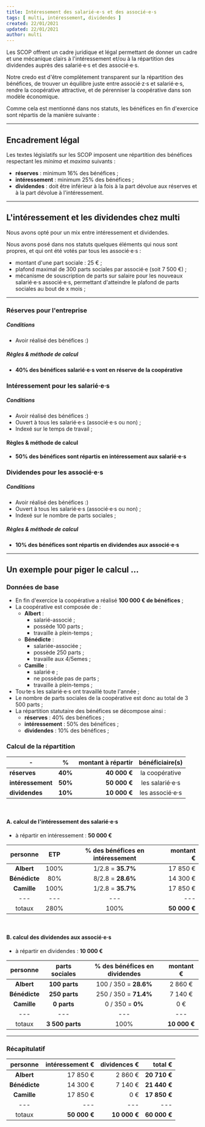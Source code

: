 ```yaml
---
title: Intéressement des salarié·e·s et des associé·e·s
tags: [ multi, intéressement, dividendes ]
created: 22/01/2021
updated: 22/01/2021
author: multi
---
```


Les SCOP offrent un cadre juridique et légal permettant de donner un cadre et une mécanique clairs à l'intéressement et/ou à la répartition des dividendes auprès des salarié·e·s et des associé·e·s.

Notre credo est d'être complètement transparent sur la répartition des bénéfices, de trouver un équilibre juste entre associé·z·s et salarié·e·s, rendre la coopérative attractive, et de pérenniser la coopérative dans son modèle économique.

Comme cela est mentionné dans nos statuts, les bénéfices en fin d'exercice sont répartis de la manière suivante :

---

## Encadrement légal

Les textes législatifs sur les SCOP imposent une répartition des bénéfices respectant les *minima* et *maxima* suivants :

- **réserves** : minimum 16% des bénéfices ;
- **intéressement** : minimum 25% des bénéfices ;
- **dividendes** : doit être inférieur à la fois à la part dévolue aux réserves et à la part dévolue à l'intéressement.

---

## L'intéressement et les dividendes chez multi

Nous avons opté pour un mix entre intéressement et dividendes. 

Nous avons posé dans nos statuts quelques éléments qui nous sont propres, et  qui ont été votés par tous les associé·e·s :

- montant d'une part sociale : 25 € ;
- plafond maximal de 300 parts sociales par associé·e (soit 7 500 €) ;
- mécanisme de souscription de parts sur salaire pour les nouveaux salarié·e·s associé·e·s, permettant d'atteindre le plafond de parts sociales au bout de x mois ;

---

### Réserves pour l'entreprise

##### Conditions

- Avoir réalisé des bénéfices :)

##### Règles & méthode de calcul

- **40% des bénéfices salarié·e·s vont en réserve de la coopérative**

### Intéressement pour les salarié·e·s

##### Conditions

- Avoir réalisé des bénéfices :)
- Ouvert à tous les salarié·e·s (associé·e·s ou non) ;
- Indexé sur le temps de travail ;

#### Règles & méthode de calcul

- **50% des bénéfices sont répartis en intéressement aux salarié·e·s**

### Dividendes pour les associé·e·s

##### Conditions

- Avoir réalisé des bénéfices :)
- Ouvert à tous les salarié·e·s (associé·e·s ou non) ;
- Indexé sur le nombre de parts sociales ;

##### Règles & méthode de calcul

- **10% des bénéfices sont répartis en dividendes aux associé·e·s**

---

## Un exemple pour piger le calcul ...

### Données de base

- En fin d'exercice la coopérative a réalisé **100 000 € de bénéfices** ;
- La coopérative est composée de :
  - **Albert** :
    - salarié-associé ;
    - possède 100 parts ;
    - travaille à plein-temps ;
  - **Bénédicte** :
    - salariée-associée ;
    - possède 250 parts ;
    - travaille aux 4/5emes ;
  - **Camille** : 
    - salarié·e ;
    - ne possède pas de parts ;
    - travaille à plein-temps ;
- Tou·te·s les salarié·e·s ont travaillé toute l'année ;
- Le nombre de parts sociales de la coopérative est donc au total de 3 500 parts ;
- La répartition statutaire des bénéfices se décompose ainsi :
  - **réserves** : 40% des bénéfices ;
  - **intéressement** : 50% des bénéfices ;
  - **dividendes** : 10% des bénéfices ;

### Calcul de la répartition

| - | % | montant à répartir | bénéficiaire(s) |
| --- | :-:  | --: | :-: |
| **réserves** | **40%**  | **40 000 €** | la coopérative |
| **intéressement** | **50%**  | **50 000 €** | les salarié·e·s |
| **dividendes** | **10%**  | **10 000 €** | les associé·e·s |

<br>

#### A. calcul de l'intéressement des salarié·e·s

- à répartir en intéressement : **50 000 €**

| personne | ETP | % des bénéfices en intéressement | montant € |
| :-: | :-:  | :-: | --: |
| **Albert** | 100%  | 1/2.8 = **35.7%** | 17 850 € |
| **Bénédicte** | 80%  | 8/2.8 = **28.6%** | 14 300 €  |
| **Camille** | 100%  | 1/2.8 = **35.7%**  |  17 850 €  |
| --- | ---  | --- | --- | --- |
| totaux | 280%  | 100% | **50 000 €** |

<br>

#### B. calcul des dividendes aux associé·e·s

- à répartir en  dividendes : **10 000 €**

| personne | parts sociales | % des bénéfices en dividendes | montant € |
| :-: | :-:  | :-: | :-: |
| **Albert** | **100 parts**  | 100 / 350  = **28.6%** | 2 860 € |
| **Bénédicte** | **250 parts**  | 250 / 350  = **71.4%** | 7 140 € |
| **Camille** | **0 parts**  | 0 / 350 = **0%** | 0 € |
| --- | ---  | --- | --- | --- |
| totaux | **3 500 parts**  | 100% | **10 000 €** |

---

### Récapitulatif

| personne | intéressement € | dividences € | total € |
| :-: | --:  | --: | --: |
| **Albert** | 17 850 € | 2 860 € | **20 710 €** |
| **Bénédicte** | 14 300 € | 7 140 € | **21 440 €** |
| **Camille** | 17 850 € | 0 € |  **17 850 €** |
| --- | ---  | --- | --- | --- |
| totaux | **50 000 €**  | **10 000 €** | **60 000 €** |
